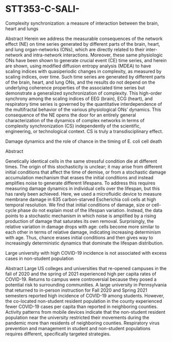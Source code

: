 # STT353-C-SALI-
Complexity synchronization: a measure of interaction between the brain, heart and lungs

Abstract
Herein we address the measurable consequences of the network effect (NE) on time series generated by different parts of the brain, heart, and lung 
organ-networks (ONs), which are directly related to their inter-network and intra-network interactions. Moreover, these same physiologic ONs have been
shown to generate crucial event (CE) time series, and herein are shown, using modified diffusion entropy analysis (MDEA) to have scaling indices with
quasiperiodic changes in complexity, as measured by scaling indices, over time. Such time series are generated by different parts of the brain, heart,
and lung ONs, and the results do not depend on the underlying coherence properties of the associated time series but demonstrate a generalized 
synchronization of complexity. This high-order synchrony among the scaling indices of EEG (brain), ECG (heart), and respiratory time series is governed 
by the quantitative interdependence of the multifractal behavior of the various physiological ONs’ dynamics. This consequence of the NE opens the door 
for an entirely general characterization of the dynamics of complex networks in terms of complexity synchronization (CS) independently of the scientific,
engineering, or technological context. CS is truly a transdisciplinary effect.


Damage dynamics and the role of chance in the timing of E. coli cell death

Abstract

Genetically identical cells in the same stressful condition die at different times. The origin of this stochasticity is unclear; it may arise from 
different initial conditions that affect the time of demise, or from a stochastic damage accumulation mechanism that erases the initial conditions and
instead amplifies noise to generate different lifespans. To address this requires measuring damage dynamics in individual cells over the lifespan, but 
this has rarely been achieved. Here, we used a microfluidic device to measure membrane damage in 635 carbon-starved Escherichia coli cells at high temporal 
resolution. We find that initial conditions of damage, size or cell-cycle phase do not explain most of the lifespan variation. Instead, the data points to
a stochastic mechanism in which noise is amplified by a rising production of damage that saturates its own removal. Surprisingly, the relative variation in 
damage drops with age: cells become more similar to each other in terms of relative damage, indicating increasing determinism with age. Thus, chance erases 
initial conditions and then gives way to increasingly deterministic dynamics that dominate the lifespan distribution.

Large university with high COVID-19 incidence is not associated with excess cases in non-student population

Abstract
Large US colleges and universities that re-opened campuses in the fall of 2020 and the spring of 2021 experienced high per capita rates of COVID-19.
Returns to campus were controversial because they posed a potential risk to surrounding communities. A large university in Pennsylvania that returned
to in-person instruction for Fall 2020 and Spring 2021 semesters reported high incidence of COVID-19 among students. However, the co-located non-student 
resident population in the county experienced fewer COVID-19 cases per capita than reported in neighboring counties. Activity patterns from mobile devices
indicate that the non-student resident population near the university restricted their movements during the pandemic more than residents of neighboring 
counties. Respiratory virus prevention and management in student and non-student populations requires different, specifically targeted strategies.
